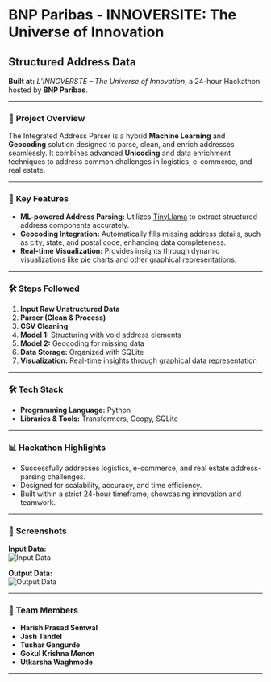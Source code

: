 # BNP Paribas - INNOVERSITE: The Universe of Innovation  
## Structured Address Data 

**Built at:** *L’INNOVERSTE – The Universe of Innovation*, a 24-hour Hackathon hosted by **BNP Paribas**.  

---

### 🚀 **Project Overview**  
The Integrated Address Parser is a hybrid **Machine Learning** and **Geocoding** solution designed to parse, clean, and enrich addresses seamlessly. It combines advanced **Unicoding** and data enrichment techniques to address common challenges in logistics, e-commerce, and real estate.

---

### 🌟 **Key Features**  
- **ML-powered Address Parsing:** Utilizes [TinyLlama](https://huggingface.co/Josephgflowers/Address-Parser-Tinyllama-v1) to extract structured address components accurately.  
- **Geocoding Integration:** Automatically fills missing address details, such as city, state, and postal code, enhancing data completeness.  
- **Real-time Visualization:** Provides insights through dynamic visualizations like pie charts and other graphical representations.

---

### 🛠 **Steps Followed**  
1. **Input Raw Unstructured Data**  
2. **Parser (Clean & Process)**  
3. **CSV Cleaning**  
4. **Model 1:** Structuring with void address elements  
5. **Model 2:** Geocoding for missing data  
6. **Data Storage:** Organized with SQLite  
7. **Visualization:** Real-time insights through graphical data representation  

---

### 🛠 **Tech Stack**  
- **Programming Language:** Python  
- **Libraries & Tools:** Transformers, Geopy, SQLite  

---

### 📊 **Hackathon Highlights**  
- Successfully addresses logistics, e-commerce, and real estate address-parsing challenges.  
- Designed for scalability, accuracy, and time efficiency.  
- Built within a strict 24-hour timeframe, showcasing innovation and teamwork.

---

### 📸 **Screenshots**  
**Input Data:**  
![Input Data](https://github.com/user-attachments/assets/d263b84d-6fc7-4d44-a289-66d4fd46adc9)  

**Output Data:**  
![Output Data](https://github.com/user-attachments/assets/a2d0c8fe-863c-4e7b-8b99-43e53bbbd369)  

---

### 🤝 **Team Members**  
- **Harish Prasad Semwal**  
- **Jash Tandel**  
- **Tushar Gangurde**  
- **Gokul Krishna Menon**  
- **Utkarsha Waghmode**  

---
